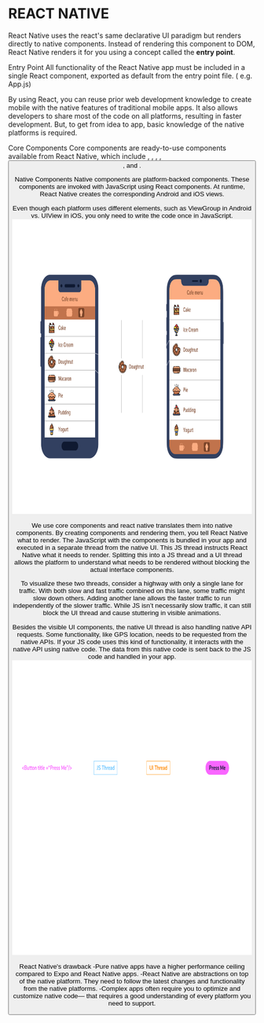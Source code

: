 # REACT NATIVE
React Native uses the react's same declarative UI paradigm but renders directly to native components.
Instead of rendering this component to DOM, React Native renders it for you using a concept called the **entry point**.

Entry Point
All functionality of the React Native app must be included in a single React component, exported as default from the entry point file. ( e.g. App.js)

By using React, you can reuse prior web development knowledge to create mobile with the native features of traditional mobile apps. It also allows developers to share most of the code on all platforms, resulting in faster development. But, to get from idea to app, basic knowledge of the native platforms is required.

Core Components
Core components are ready-to-use components available from React Native, which include <View>, <Text>, <Image>, <ScrollView>, <Button>, and <TextInput>.

Native Components
Native components are platform-backed components. These components are invoked with JavaScript using React components. At runtime, React Native creates the corresponding Android and iOS views.

Even though each platform uses different elements, such as ViewGroup in Android vs. UIView in iOS, you only need to write the code once in JavaScript.
<img src="./multi-platform-button-v1.svg" height="600">

We use core components and react native translates them into native components.
By creating components and rendering them, you tell React Native what to render. The JavaScript with the components is bundled in your app and executed in a separate thread from the native UI. This JS thread instructs React Native what it needs to render. Splitting this into a JS thread and a UI thread allows the platform to understand what needs to be rendered without blocking the actual interface components.

To visualize these two threads, consider a highway with only a single lane for traffic. With both slow and fast traffic combined on this lane, some traffic might slow down others. Adding another lane allows the faster traffic to run independently of the slower traffic. While JS isn’t necessarily slow traffic, it can still block the UI thread and cause stuttering in visible animations.

Besides the visible UI components, the native UI thread is also handling native API requests. Some functionality, like GPS location, needs to be requested from the native APIs. If your JS code uses this kind of functionality, it interacts with the native API using native code. The data from this native code is sent back to the JS code and handled in your app.
<img src="./two-threads-v1.svg" height="600">

React Native's drawback
-Pure native apps have a higher performance ceiling compared to Expo and React Native apps.
-React Native are abstractions on top of the native platform. They need to follow the latest changes and functionality from the native platforms.
-Complex apps often require you to optimize and customize native code— that requires a good understanding of every platform you need to support.
